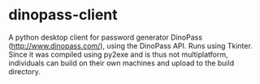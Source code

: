 # dinopass-client
A python desktop client for password generator DinoPass (http://www.dinopass.com/), using the DinoPass API. Runs using Tkinter.
Since it was compiled using py2exe and is thus not multiplatform, individuals can build on their own machines and upload to the build directory.

